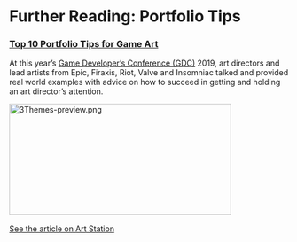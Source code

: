 # Further Reading: Portfolio Tips

<h3><a class="instructure_file_link inline_disabled" href="https://magazine.artstation.com/2019/03/games-portfolio-top-10/" target="_blank">Top 10 Portfolio Tips for Game Art</a></h3>
<p><span>At this year’s&nbsp;</span><a href="https://www.gdconf.com/" target="_blank">Game Developer’s Conference (GDC)</a><span>&nbsp;2019, art directors and lead artists from Epic, Firaxis, Riot, Valve and Insomniac talked and provided real world examples with advice on how to succeed in getting and holding an art director’s attention.</span></p>
<p><a class="instructure_file_link inline_disabled" href="https://magazine.artstation.com/2019/03/games-portfolio-top-10/" target="_blank"><img src="https://vertexschool.instructure.com/courses/204/files/13004/preview?verifier=zMOiS20cyGq3NBiL4RwH28sEZMoLthCQY341eB7I" alt="3Themes-preview.png" width="400" height="200" data-api-endpoint="https://vertexschool.instructure.com/api/v1/courses/204/files/13004" data-api-returntype="File"></a>&nbsp;&nbsp;</p>
<p><a class="instructure_file_link inline_disabled" href="https://magazine.artstation.com/2019/03/games-portfolio-top-10/" target="_blank">See the article on Art Station</a></p>
